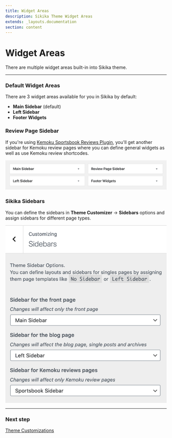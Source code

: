 ```yaml
---
title: Widget Areas
description: Sikika Theme Widget Areas
extends: _layouts.documentation
section: content
---
```


# Widget Areas

There are multiple widget areas built-in into Sikika theme.

---

### Default Widget Areas

There are 3 widget areas available for you in Sikika by default:

- **Main Sidebar** (default)
- **Left Sidebar**
- **Footer Widgets**

### Review Page Sidebar

If you're using [Kemoku Sportsbook Reviews Plugin](https://dinomatic.com/plugins/kemoku), you'll get another sidebar for Kemoku review pages where you can define general widgets as well as use Kemoku review shortcodes.

![Sikika Widget Areas](/assets/images/sikika/sikika-widget-areas.png)

### Sikika Sidebars

You can define the sidebars in **Theme Customizer** &#8594; **Sidebars** options and assign sidebars for different page types.

![Sikika Sidebars](/assets/images/sikika/sikika-sidebars.png)

---

### Next step

[Theme Customizations](/docs/sikika/customizations/)
